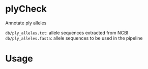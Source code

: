 # plyCheck

Annotate ply alleles

``db/ply_alleles.txt``: allele sequences extracted from NCBI
``db/ply_alleles.fasta``: allele sequences to be used in the pipeline

# Usage


